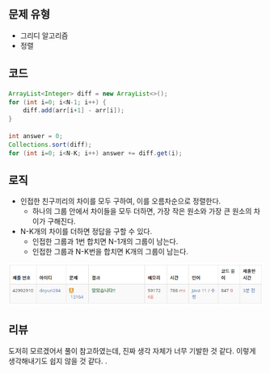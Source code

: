 ## 문제 유형
- 그리디 알고리즘
- 정렬

## 코드
```java
ArrayList<Integer> diff = new ArrayList<>();
for (int i=0; i<N-1; i++) {
    diff.add(arr[i+1] - arr[i]);
}

int answer = 0;
Collections.sort(diff);
for (int i=0; i<N-K; i++) answer += diff.get(i);
```

## 로직
- 인접한 친구끼리의 차이를 모두 구하여, 이를 오름차순으로 정렬한다.
  - 하나의 그룹 안에서 차이들을 모두 더하면, 가장 작은 원소와 가장 큰 원소의 차이가 구해진다.
- N-K개의 차이를 더하면 정답을 구할 수 있다.
  - 인접한 그룹과 1번 합치면 N-1개의 그룹이 남는다.
  - 인접한 그룹과 N-K번을 합치면 K개의 그룹이 남는다.

![img.png](img.png)

## 리뷰
도저히 모르겠어서 풀이 참고하였는데, 진짜 생각 자체가 너무 기발한 것 같다.
이렇게 생각해내기도 쉽지 않을 것 같다. .